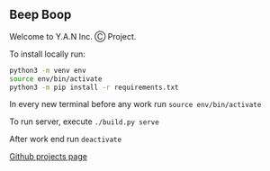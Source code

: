 ## Beep Boop

Welcome to Y.A.N Inc. Ⓒ Project.

To install locally run:

```bash
python3 -m venv env
source env/bin/activate
python3 -m pip install -r requirements.txt
```

In every new terminal before any work run `source env/bin/activate`

To run server, execute `./build.py serve`

After work end run `deactivate`

[Github projects page](https://github.com/users/yuval-herman/projects/1/views/2)
